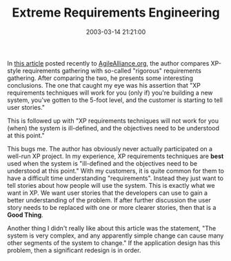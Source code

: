 ﻿---
layout: post
title: "Extreme Requirements Engineering"
comments: false
date: 2003-03-14 21:21:00
updated: 2004-05-05 14:44:00
categories:
 - Technology
subtext-id: 7bb56243-1652-4d0e-8da1-8a815f6bbee9
alias: /blog/Extreme-Requirements-Engineering.aspx
---


In [this article](http://www.cutter.com/itjournal/itj0112f.html) posted recently to [AgileAlliance.org](http://www.agilealliance.org/articles/), the author compares XP-style requirements gathering with so-called "rigorous" requirements gathering. After comparing the two, he presents some interesting conclusions. The one that caught my eye was his assertion that "XP requirements techniques will work for you (only if) you're building a new system, you've gotten to the 5-foot level, and the customer is starting to tell user stories."

This is followed up with "XP requirements techniques will not work for you (when) the system is ill-defined, and the objectives need to be understood at this point."

This bugs me. The author has obviously never actually participated on a well-run XP project. In my experience, XP requirements techniques are **best** used when the system is "ill-defined and the objectives need to be understood at this point." With my customers, it is quite common for them to have a difficult time understanding "requirements". Instead they just want to tell stories about how people will use the system. This is exactly what we want in XP. We want user stories that the developers can use to gain a better understanding of the problem. If after further discussion the user story needs to be replaced with one or more clearer stories, then that is a **Good Thing**.

Another thing I didn't really like about this article was the statement, "The system is very complex, and any apparently simple change can cause many other segments of the system to change." If the application design has this problem, then a significant redesign is in order.
